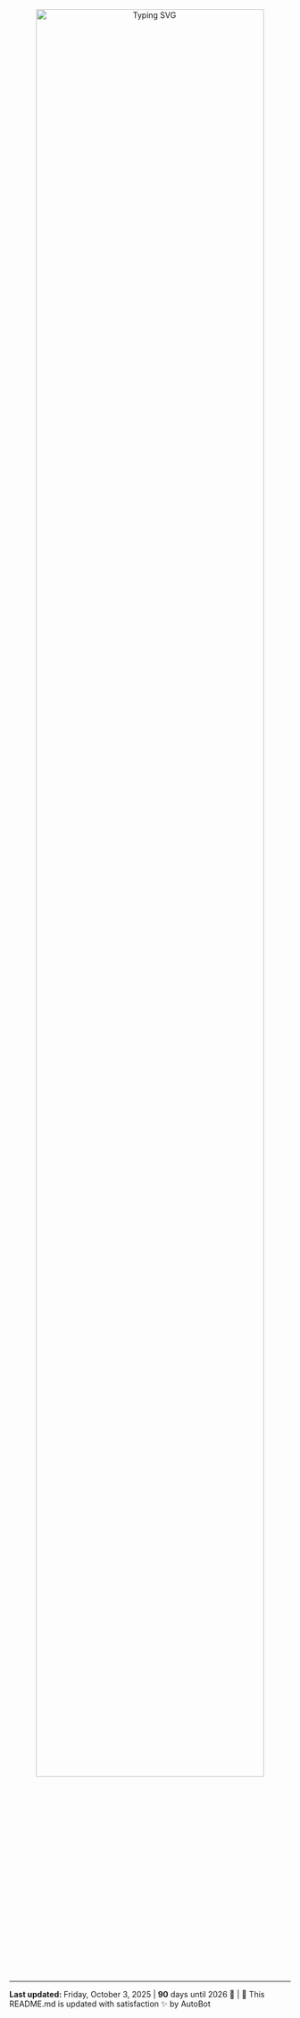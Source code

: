<div align="center">
    <a href="#"><img src="https://readme-typing-svg.herokuapp.com?font=Roboto+Mono&weight=600&size=22&pause=500&color=FFFFFF&center=true&vCenter=true&width=600&lines=Hello%2C%20I%20am%20Elsy%20CHARLES" alt="Typing SVG" width="90%"/></a>
</div>

---

**Last updated:** Friday, October 3, 2025 | **90** days until 2026 🎊 | 🤖 This README.md is updated with satisfaction ✨ by AutoBot
